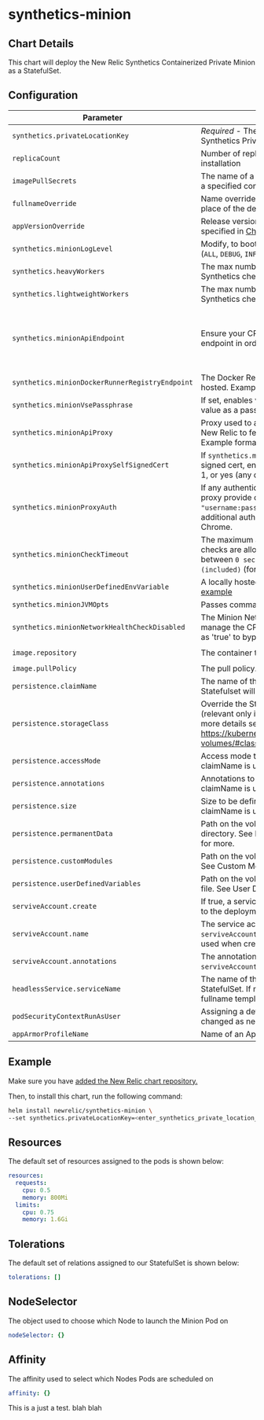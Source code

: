 # synthetics-minion

## Chart Details

This chart will deploy the New Relic Synthetics Containerized Private Minion as a StatefulSet.

## Configuration

| Parameter                                         | Description                                                                                                                                                                                                                                                                | Default                                                                                                                                                              |
| ------------------------------------------------- | -------------------------------------------------------------------------------------------------------------------------------------------------------------------------------------------------------------------------------------------------------------------------- | -------------------------------------------------------------------------------------------------------------------------------------------------------------------- |
| `synthetics.privateLocationKey`                   | *Required* - The [authentication key](https://docs.newrelic.com/docs/synthetics/synthetic-monitoring/private-locations/install-containerized-private-minions-cpms#private-location-key) associated with your Synthetics Private Location                                   |                                                                                                                                                                      |
| `replicaCount`                                    | Number of replicas to maintain with your StatefulSet installation                                                                                                                                                                                                          | `1`                                                                                                                                                                  |
| `imagePullSecrets`                                | The name of a Secret object used to pull an image from a specified container registry                                                                                                                                                                                      |                                                                                                                                                                      |
| `fullnameOverride`                                | Name override used for your StatefulSet installation in place of the default                                                                                                                                                                                               |                                                                                                                                                                      |
| `appVersionOverride`                              | Release version of CPM to use in place of the version specified in [Chart.yml]()                                                                                                                                                                                           |                                                                                                                                                                      |
| `synthetics.minionLogLevel`                       | Modify, to boot the Minion with a specified log level. (`ALL`, `DEBUG`, `INFO`, `WARN`, `ERROR`, `FATAL`, `OFF`, `TRACE`)                                                                                                                                                  | `INFO`                                                                                                                                                               |
| `synthetics.heavyWorkers`                         | The max number of concurrent "heavy" (non-Ping) Synthetics checks to run in standalone Jobs.                                                                                                                                                                               | `2`                                                                                                                                                                  |
| `synthetics.lightweightWorkers`                   | The max number of concurrent "lightweight" (Ping) Synthetics checks to run in threads on the Minion Pod                                                                                                                                                                    | `50`                                                                                                                                                                 |
| `synthetics.minionApiEndpoint`                    | Ensure your CPM can connect to the appropriate endpoint in order to serve your monitor.                                                                                                                                                                                    | For US-based accounts, the endpoint is: `https://synthetics-horde.nr-data.net`. For EU-based accounts, the endpoint is: `https://synthetics-horde.eu01.nr-data.net/` |
| `synthetics.minionDockerRunnerRegistryEndpoint`   | The Docker Registry where the Minion Runner image is hosted. Example: `docker.io`                                                                                                                                                                                          | `quay.io`                                                                                                                                                            |
| `synthetics.minionVsePassphrase`                  | If set, enables verified script execution and uses this value as a passphrase.                                                                                                                                                                                             |                                                                                                                                                                      |
| `synthetics.minionApiProxy`                       | Proxy used to allow the Minion to communicate with New Relic to fetch and reports Synthetics checks. Example format: "host:port"                                                                                                                                           |                                                                                                                                                                      |
| `synthetics.minionApiProxySelfSignedCert`         | If `synthetics.minionApiProxy` is present and uses a self signed cert, enable this value. Acceptable values: true, 1, or yes (any case).                                                                                                                                   |                                                                                                                                                                      |
| `synthetics.minionProxyAuth`                      | If any authentication is needed to communicate with the proxy provide credentials in the format: `"username:password"` - Support HTTP Basic Auth + additional authentication protocols supported by Chrome.                                                                |                                                                                                                                                                      |
| `synthetics.minionCheckTimeout`                   | The maximum amount of seconds that your monitor checks are allowed to run. This value must be an integer between `0 seconds (excluded)` and `900 seconds (included)` (for example, from 1 second to 15 minutes).                                                           | `65` seconds for ping monitors, `180` seconds for the other monitor types.                                                                                           |
| `synthetics.minionUserDefinedEnvVariable`         | A locally hosted set of user defined key value pairs. See [example](https://docs.newrelic.com/docs/synthetics/synthetic-monitoring/private-locations/containerized-private-minion-cpm-configuration#vars-scripted-monitors)                                                |                                                                                                                                                                      |
| `synthetics.minionJVMOpts`                        | Passes command line options to the internal JVM.                                                                                                                                                                                                                           | `-server -XX:-UsePerfData`                                                                                                                                           |
| `synthetics.minionNetworkHealthCheckDisabled`     | The Minion Network Healthcheck disabled state, to manage the CPM check for public internet access. Set as 'true' to bypass this health check.                                                                                                                              | `false`                                                                                                                                                              |
| `image.repository`                                | The container to pull.                                                                                                                                                                                                                                                     | `quay.io/newrelic/synthetics-minion`                                                                                                                                 |
| `image.pullPolicy`                                | The pull policy.                                                                                                                                                                                                                                                           | `IfNotPresent`                                                                                                                                                       |
| `persistence.claimName`                           | The name of the PVC to use. If undefined or not set Statefulset will dynamically create a PVC for each replica                                                                                                                                                             |                                                                                                                                                                      |
| `persistence.storageClass`                        | Override the StorageClass for VolumeClaimTemplates (relevant only if claimName is undefined or empty). For more details see https://kubernetes.io/docs/concepts/storage/persistent-volumes/#class-1                                                                        | See Resources below                                                                                                                                                  |
| `persistence.accessMode`                          | Access mode to be defined for the PVC (relevant only if claimName is undefined or empty).                                                                                                                                                                                  | `ReadWriteOnce`                                                                                                                                                      |
| `persistence.annotations`                         | Annotations to add to the PVC (relevant only if claimName is undefined or empty).                                                                                                                                                                                          |                                                                                                                                                                      |
| `persistence.size`                                | Size to be defined for the PVC (relevant only if claimName is undefined or empty.)                                                                                                                                                                                         | `10Gi`                                                                                                                                                               |
| `persistence.permanentData`                       | Path on the volume to the permanent data storage directory. See Permanent data storage [documentation](https://docs.newrelic.com/docs/synthetics/synthetic-monitoring/private-locations/containerized-private-minion-cpm-configuration#permanent-data-volume) for more.    |                                                                                                                                                                      |
| `persistence.customModules`                       | Path on the volume to the custom modules directory. See Custom Modules [documentation](https://docs.newrelic.com/docs/synthetics/synthetic-monitoring/private-locations/containerized-private-minion-cpm-configuration#custom-modules) for more.                           |                                                                                                                                                                      |
| `persistence.userDefinedVariables`                | Path on the volume to the `user-defined-variable.json` file. See User Defined Variables [documentation](https://docs.newrelic.com/docs/synthetics/synthetic-monitoring/private-locations/containerized-private-minion-cpm-configuration#vars-scripted-monitors) for more.  |                                                                                                                                                                      |
| `serviveAccount.create`                           | If true, a service account would be created and assigned to the deployment                                                                                                                                                                                                 | false                                                                                                                                                                |
| `serviveAccount.name`                             | The service account to assign to the deployment. If `serviveAccount.create` is true then this name will be used when creating the service account                                                                                                                          |                                                                                                                                                                      |
| `serviveAccount.annotations`                      | The annotations to add to the service account if `serviveAccount.create` is set to true.                                                                                                                                                                                   |                                                                                                                                                                      |
| `headlessService.serviceName`                     | The name of the headless service to associate to the StatefulSet. If not set a name is generated using the fullname template.                                                                                                                                              |                                                                                                                                                                      |
| `podSecurityContextRunAsUser`                     | Assigning a default uid to the Minion Pod, this can be changed as needed                                                                                                                                                                                                   | `2379`                                                                                                                                                               |
| `appArmorProfileName`                             | Name of an AppArmor profile to load.                                                                                                                                                                                                                                       |                                                                                                                                                                      |

## Example

Make sure you have [added the New Relic chart repository.](../../README.md#installing-charts)

Then, to install this chart, run the following command:

```sh
helm install newrelic/synthetics-minion \
--set synthetics.privateLocationKey=<enter_synthetics_private_location_key> \
```

## Resources

The default set of resources assigned to the pods is shown below:

```yaml
resources:
  requests:
    cpu: 0.5
    memory: 800Mi
  limits:
    cpu: 0.75
    memory: 1.6Gi
```

## Tolerations

The default set of relations assigned to our StatefulSet is shown below:

```yaml
tolerations: []
```

## NodeSelector

The object used to choose which Node to launch the Minion Pod on

```yaml
nodeSelector: {}
```

## Affinity

The affinity used to select which Nodes Pods are scheduled on

```yaml
affinity: {}
```

This is a just a test. 
blah blah